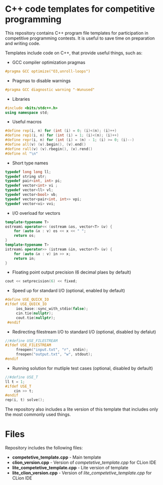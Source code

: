 # C++ code templates for competitive programming
This repository contains C++ program file templates for participation in competitive programming contests. It is useful to save time on preparation and writing code.

Templates include code on C++, that provide useful things, such as:
 - GCC compiler optimization pragmas
```cpp
#pragma GCC optimize("O3,unroll-loops")
```
 - Pragmas to disable warnings
```cpp
#pragma GCC diagnostic warning "-Wunused"
```
 - Libraries
```cpp
#include <bits/stdc++.h>
using namespace std;
```
 - Useful macros
```cpp
#define rep(i, n) for (int (i) = 0; (i)<(n); (i)++)
#define rep1(i, n) for (int (i) = 1; (i)<(n); (i)++)
#define repr(i, n) for (int (i) = (n) - 1; (i) >= 0; (i)--)
#define all(v) (v).begin(), (v).end()
#define rall(v) (v).rbegin(), (v).rend()
#define nl "\n"
```
 - Short type names
```cpp
typedef long long ll;
typedef string str;
typedef pair<int, int> pi;
typedef vector<int> vi ;
typedef vector<ll> vl;
typedef vector<bool> vb;
typedef vector<pair<int, int>> vpi;
typedef vector<vi> vvi;
```
 - I/O overload for vectors
```cpp
template<typename T>
ostream& operator<< (ostream &os, vector<T> &v) {
    for (auto &x : v) os << x << " ";
    return os;
}
template<typename T>
istream& operator>> (istream &in, vector<T> &v) {
    for (auto &x : v) in >> x;
    return in;
}
```
 - Floating point output precision (6 decimal plaes by default)
```cpp
cout << setprecision(6) << fixed;
```
 - Speed up for standard I/O (optional, enabled by default)
```cpp
#define USE_QUICK_IO
#ifdef USE_QUICK_IO
     ios_base::sync_with_stdio(false);
     cin.tie(nullptr);
     cout.tie(nullptr);
 #endif
 ```
 - Redirecting filestream I/O to standard I/O (optional, disabled by defalut)
```cpp
//#define USE_FILESTREAM
#ifdef USE_FILESTREAM
     freopen("input.txt", "r", stdin);
     freopen("output.txt", "w", stdout);
#endif
```
 - Running solution for mutliple test cases (optional, disabled by default)
```cpp
//#define USE_T
ll t = 1;
#ifdef USE_T
    cin >> t;
#endif
rep(i, t) solve();
```

The repository also includes a lite version of this template that includes only the most commonly used things.

# Files
Repository includes the following files:
 - **competetive_template.cpp** - Main template
 - **clion_version.cpp** - Version of *competetive_template.cpp* for CLion IDE
 - **lite_competetive_template.cpp** - Lite version of template
 - **lite_clion_version.cpp** - Version of *lite_competetive_template.cpp* for CLion IDE
